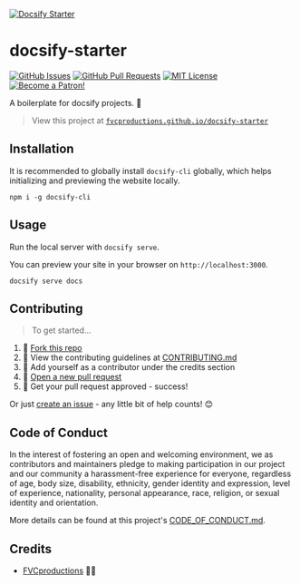 [![Docsify Starter](https://i.imgur.com/DprjTW5.png?1)](https://github.com/fvcproductions/docsify-starter)

# docsify-starter

[![GitHub Issues](https://img.shields.io/github/issues/fvcproductions/docsify-starter.svg?style=flat-square)](https://github.com/fvcproductions/docsify-starter/issues) [![GitHub Pull Requests](https://img.shields.io/github/issues-pr/fvcproductions/docsify-starter.svg?style=flat-square)](https://github.com/fvcproductions/docsify-starter/pulls) [![MIT License](https://img.shields.io/github/license/fvcproductions/docsify-starter.svg?style=flat-square)](http://badges.mit-license.org) [![Become a Patron!](https://img.shields.io/badge/Patreon-Become%20a%20Patron!-orange.svg?style=flat-square)](https://www.patreon.com/fvcproductions)

A boilerplate for docsify projects. 📝️

> View this project at [`fvcproductions.github.io/docsify-starter`](fvcproductions.github.io/docsify-starter)

## Installation

It is recommended to globally install `docsify-cli` globally, which helps initializing and previewing the website locally.

```shell
npm i -g docsify-cli
```

## Usage

Run the local server with `docsify serve`.

You can preview your site in your browser on `http://localhost:3000`.

```shell
docsify serve docs
```

## Contributing

> To get started...

1.  🍴 [Fork this repo](https://github.com/fvcproductions/docsify-starter#fork-destination-box)
2.  🔨 View the contributing guidelines at [CONTRIBUTING.md](https://github.com/fvcproductions/docsify-starter/blob/master/CONTRIBUTING.md)
3.  👥 Add yourself as a contributor under the credits section
4.  🔧 [Open a new pull request](https://github.com/fvcproductions/docsify-starter/compare)
5.  🎉 Get your pull request approved - success!

Or just [create an issue](https://github.com/fvcproductions/docsify-starter/issues) - any little bit of help counts! 😊

## Code of Conduct

In the interest of fostering an open and welcoming environment, we as contributors and maintainers pledge to making participation in our project and our community a harassment-free experience for everyone, regardless of age, body size, disability, ethnicity, gender identity and expression, level of experience, nationality, personal appearance, race, religion, or sexual identity and orientation.

More details can be found at this project's [CODE_OF_CONDUCT.md](https://github.com/fvcproductions/docsify-starter/blob/master/CODE_OF_CONDUCT.md).

## Credits

* [FVCproductions](https://github.com/fvcproductions) 🍓🍫
